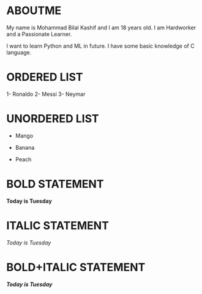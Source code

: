 # ABOUTME
My name is Mohammad Bilal Kashif and I am 18 years old. I am Hardworker and a Passionate Learner.

I want to learn Python and ML in future.
I have some basic knowledge of C language.

# ORDERED LIST
1- Ronaldo
2- Messi
3- Neymar

# UNORDERED LIST
- Mango
* Banana
+ Peach

# BOLD STATEMENT
**Today is Tuesday**

# ITALIC STATEMENT
*Today is Tuesday*

 # BOLD+ITALIC STATEMENT
 ***Today is Tuesday***
